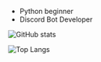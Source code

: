 - Python beginner
- Discord Bot Developer

![GitHub stats](https://github-readme-stats.vercel.app/api?username=billdims&count_private=true)

![Top Langs](https://github-readme-stats.vercel.app/api/top-langs/?username=billdims&count_private=true)

